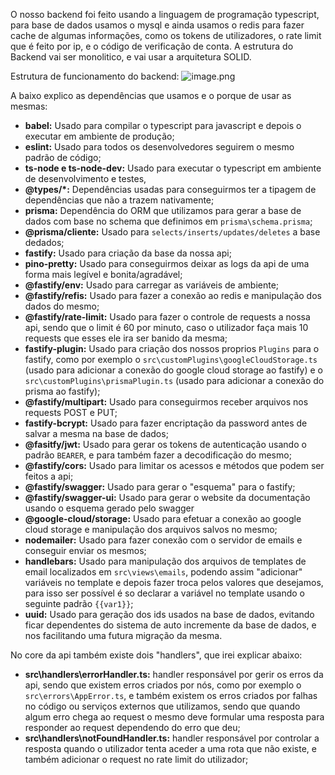 O nosso backend foi feito usando a linguagem de programação typescript, para base de dados usamos o mysql e ainda usamos o redis para fazer cache de algumas informações, como os tokens de utilizadores, o rate limit que é feito por ip, e o código de verificação de conta.
A estrutura do Backend vai ser monolitico, e vai usar a arquitetura SOLID.

Estrutura de funcionamento do backend:
![image.png](/.attachments/image-63248821-84c6-4806-ba70-529b80e0a63f.png)

A baixo explico as dependências que usamos e o porque de usar as mesmas:
- **babel:** Usado para compilar o typescript para javascript e depois o executar em ambiente de produção;
- **eslint:** Usado para todos os desenvolvedores seguirem o mesmo padrão de código;
- **ts-node e ts-node-dev:** Usado para executar o typescript em ambiente de desenvolvimento e testes,
- **@types/*:** Dependências usadas para conseguirmos ter a tipagem de dependências que não a trazem nativamente;
- **prisma:** Dependência do ORM que utilizamos para gerar a base de dados com base no schema que definimos em `prisma\schema.prisma`;
- **@prisma/cliente:** Usado para `selects/inserts/updates/deletes` a base dedados;
- **fastify:** Usado para criação da base da nossa api;
- **pino-pretty:** Usado para conseguirmos deixar as logs da api de uma forma mais legível e bonita/agradável;
- **@fastify/env:** Usado para carregar as variáveis de ambiente;
- **@fastify/refis:** Usado para fazer a conexão ao redis e manipulação dos dados do mesmo;
- **@fastify/rate-limit:** Usado para fazer o controle de requests a nossa api, sendo que o limit é 60 por minuto, caso o utilizador faça mais 10 requests que esses ele ira ser banido da mesma;
- **fastify-plugin:** Usado para criação dos nossos proprios `Plugins` para o fastify, como por exemplo o `src\customPlugins\googleCloudStorage.ts` (usado para adicionar a conexão do google cloud storage ao fastify) e o `src\customPlugins\prismaPlugin.ts` (usado para adicionar a conexão do prisma ao fastify);
- **@fastify/multipart:** Usado para conseguirmos receber arquivos nos requests POST e PUT;
- **fastify-bcrypt:** Usado para fazer encriptação da password antes de salvar a mesma na base de dados;
- **@fasitfy/jwt:** Usado para gerar os tokens de autenticação usando o padrão `BEARER`, e para também fazer a decodificação do mesmo;
- **@fastify/cors:** Usado para limitar os acessos e métodos que podem ser feitos a api;
- **@fastify/swagger:** Usado para gerar o "esquema" para o fastify;
- **@fastify/swagger-ui:** Usado para gerar o website da documentação usando o esquema gerado pelo swagger
- **@google-cloud/storage:** Usado para efetuar a conexão ao google cloud storage e manipulação dos arquivos salvos no mesmo;
- **nodemailer:** Usado para fazer conexão com o servidor de emails e conseguir enviar os mesmos;
- **handlebars:** Usado para manipulação dos arquivos de templates de email localizados em `src\views\emails`, podendo assim "adicionar" variáveis no template e depois fazer troca pelos valores que desejamos, para isso ser possível é so declarar a variável no template usando o seguinte padrão `{{var1}}`;
- **uuid:** Usado para geração dos ids usados na base de dados, evitando ficar dependentes do sistema de auto incremente da base de dados, e nos facilitando uma futura migração da mesma.

No core da api também existe dois "handlers", que irei explicar abaixo:
- **src\handlers\errorHandler.ts:** handler responsável por gerir os erros da api, sendo que existem erros criados por nós, como por exemplo o `src\errors\AppError.ts`, e também existem os erros criados por falhas no código ou serviços externos que utilizamos, sendo que quando algum erro chega ao request o mesmo deve formular uma resposta para responder ao request dependendo do erro que deu;
- **src\handlers\notFoundHandler.ts:** handler responsável por controlar a resposta quando o utilizador tenta aceder a uma rota que não existe, e também adicionar o request no rate limit do utilizador;
